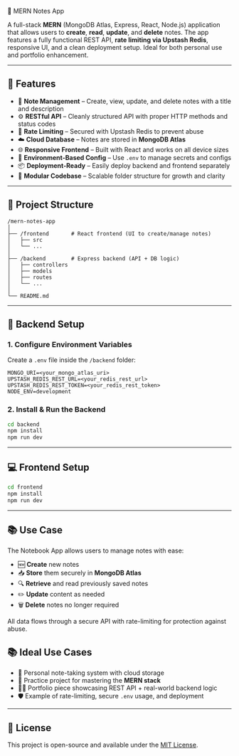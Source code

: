 🧱 MERN Notes App

A full-stack **MERN** (MongoDB Atlas, Express, React, Node.js) application that allows users to **create**, **read**, **update**, and **delete** notes. The app features a fully functional REST API, **rate limiting via Upstash Redis**, responsive UI, and a clean deployment setup. Ideal for both personal use and portfolio enhancement.

---

## 🚀 Features

* 📝 **Note Management** – Create, view, update, and delete notes with a title and description
* ⚙️ **RESTful API** – Cleanly structured API with proper HTTP methods and status codes
* 🔐 **Rate Limiting** – Secured with Upstash Redis to prevent abuse
* ☁️ **Cloud Database** – Notes are stored in **MongoDB Atlas**
* 🌐 **Responsive Frontend** – Built with React and works on all device sizes
* 🔧 **Environment-Based Config** – Use `.env` to manage secrets and configs
* 📦 **Deployment-Ready** – Easily deploy backend and frontend separately
* 🧩 **Modular Codebase** – Scalable folder structure for growth and clarity

---

## 📁 Project Structure

```
/mern-notes-app
│
├── /frontend       # React frontend (UI to create/manage notes)
│   ├── src
│   └── ...
│
├── /backend        # Express backend (API + DB logic)
│   ├── controllers
│   ├── models
│   ├── routes
│   └── ...
│
└── README.md
```

---

## 🔧 Backend Setup

### 1. Configure Environment Variables

Create a `.env` file inside the `/backend` folder:

```env
MONGO_URI=<your_mongo_atlas_uri>
UPSTASH_REDIS_REST_URL=<your_redis_rest_url>
UPSTASH_REDIS_REST_TOKEN=<your_redis_rest_token>
NODE_ENV=development
```

### 2. Install & Run the Backend

```bash
cd backend
npm install
npm run dev
```

---

## 💻 Frontend Setup

```bash
cd frontend
npm install
npm run dev
```

---

## 📚 Use Case

The Notebook App allows users to manage notes with ease:

* 🆕 **Create** new notes
* 📥 **Store** them securely in **MongoDB Atlas**
* 🔍 **Retrieve** and read previously saved notes
* ✏️ **Update** content as needed
* 🗑️ **Delete** notes no longer required

All data flows through a secure API with rate-limiting for protection against abuse.

## 📚 Ideal Use Cases

* 📘 Personal note-taking system with cloud storage
* 🧠 Practice project for mastering the **MERN stack**
* 🧑‍💻 Portfolio piece showcasing REST API + real-world backend logic
* 🛡️ Example of rate-limiting, secure `.env` usage, and deployment

---

## 📎 License

This project is open-source and available under the [MIT License](LICENSE).



